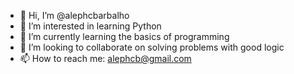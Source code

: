 - 👋 Hi, I’m @alephcbarbalho
- 👀 I’m interested in learning Python
- 🌱 I’m currently learning the basics of programming
- 💞️ I’m looking to collaborate on solving problems with good logic
- 📫 How to reach me: alephcb@gmail.com

<!---
alephcbarbalho/alephcbarbalho is a ✨ special ✨ repository because its `README.md` (this file) appears on your GitHub profile.
You can click the Preview link to take a look at your changes.
--->
